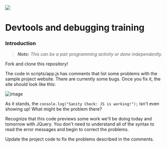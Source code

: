 <!--
Creator: <Cory Fauver>
Market: SF
-->

![](https://ga-dash.s3.amazonaws.com/production/assets/logo-9f88ae6c9c3871690e33280fcf557f33.png)

# Devtools and debugging training

### Introduction

> ***Note:*** *This can be a pair programming activity or done independently.*

Fork and clone this repository!

The code in scripts/app.js has comments that list some problems with the sample project website. There are currently some bugs. Once you fix it, the site should look like this:

![image](https://cloud.githubusercontent.com/assets/6520345/24513536/53c74350-1526-11e7-9889-aff78fac39ec.png)

As it stands, the `console.log("Sanity Check: JS is working!");` isn't even showing up! What might be the problem there?

Recognize that this code previews some work we'll be doing today and tomorrow with JQuery. You don't need to understand all of the syntax to read the error messages and begin to correct the problems.

Update the project code to fix the problems described in the comments.
